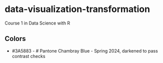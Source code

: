 # data-visualization-transformation

Course 1 in Data Science with R

## Colors

- #3A5883 - # Pantone Chambray Blue - Spring 2024, darkened to pass contrast checks
